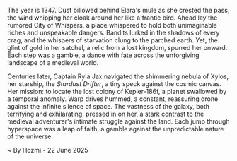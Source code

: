 
The year is 1347.  Dust billowed behind Elara's mule as she crested the pass, the wind whipping her cloak around her like a frantic bird.  Ahead lay the rumored City of Whispers, a place whispered to hold both unimaginable riches and unspeakable dangers.  Bandits lurked in the shadows of every crag, and the whispers of starvation clung to the parched earth. Yet, the glint of gold in her satchel, a relic from a lost kingdom, spurred her onward. Each step was a gamble, a dance with fate across the unforgiving landscape of a medieval world.

Centuries later, Captain Ryla Jax navigated the shimmering nebula of Xylos, her starship, the *Stardust Drifter*, a tiny speck against the cosmic canvas.  Her mission: to locate the lost colony of Kepler-186f, a planet swallowed by a temporal anomaly.  Warp drives hummed, a constant, reassuring drone against the infinite silence of space.  The vastness of the galaxy, both terrifying and exhilarating, pressed in on her, a stark contrast to the medieval adventurer's intimate struggle against the land. Each jump through hyperspace was a leap of faith, a gamble against the unpredictable nature of the universe.

~ By Hozmi - 22 June 2025
